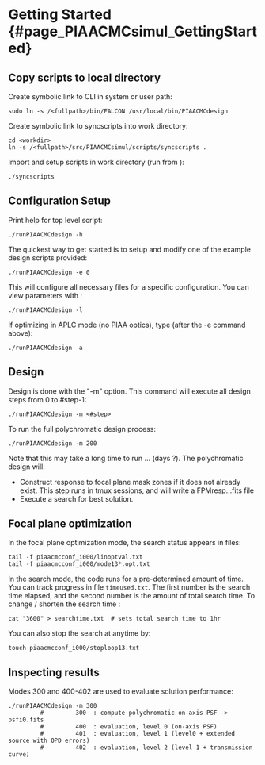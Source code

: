 # Getting Started {#page_PIAACMCsimul_GettingStarted}


## Copy scripts to local directory

Create symbolic link to CLI in system or user path:
	
	sudo ln -s /<fullpath>/bin/FALCON /usr/local/bin/PIAACMCdesign

Create symbolic link to syncscripts into work directory:

	cd <workdir>
	ln -s /<fullpath>/src/PIAACMCsimul/scripts/syncscripts .

Import and setup scripts in work directory (run from <workdir>):

	./syncscripts


## Configuration Setup

Print help for top level script:

	./runPIAACMCdesign -h

The quickest way to get started is to setup and modify one of the example design scripts provided:

	./runPIAACMCdesign -e 0

This will configure all necessary files for a specific configuration. You can view parameters with :

	./runPIAACMCdesign -l
	
If optimizing in APLC mode (no PIAA optics), type (after the -e command above):

	./runPIAACMCdesign -a

## Design

Design is done with the "-m" option. This command will execute all design steps from 0 to #step-1:

	./runPIAACMCdesign -m <#step>

To run the full polychromatic design process:

	./runPIAACMCdesign -m 200

Note that this may take a long time to run ... (days ?). The polychromatic design will:

- Construct response to focal plane mask zones if it does not already exist. This step runs in tmux sessions, and will write a FPMresp...fits file
- Execute a search for best solution.


## Focal plane optimization

In the focal plane optimization mode, the search status appears in files:

	tail -f piaacmcconf_i000/linoptval.txt
	tail -f piaacmcconf_i000/mode13*.opt.txt
	
	

In the search mode, the code runs for a pre-determined amount of time. You can track progress in file `timeused.txt`. The first number is the search time elapsed, and the second number is the amount of total search time. To change / shorten the search time : 

	cat "3600" > searchtime.txt  # sets total search time to 1hr

You can also stop the search at anytime by:

	touch piaacmcconf_i000/stoploop13.txt

## Inspecting results

Modes 300 and 400-402 are used to evaluate solution performance:

	./runPIAACMCdesign -m 300
             #         300  : compute polychromatic on-axis PSF -> psfi0.fits
             #         400  : evaluation, level 0 (on-axis PSF)
             #         401  : evaluation, level 1 (level0 + extended source with OPD errors)
             #         402  : evaluation, level 2 (level 1 + transmission curve)

